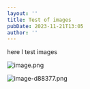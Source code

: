 ```yaml
---
layout: ''
title: Test of images
pubDate: 2023-11-21T13:05
author: ''
---
```


here I test images

![image.png](images/tutorials/image.png)

![image-d88377.png](images/tutorials/image-d88377.png)